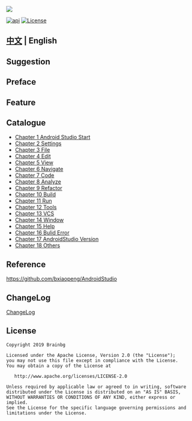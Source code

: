![][logo]





[![api][apiSvg]][api]
[![License][licenseSvg]][license]

##  [中文](/README.md) | English 

## Suggestion

## Preface

## Feature

## Catalogue
- [Chapter 1 Android Studio Start](/Article/第1章-AndroidStudio起步/README.md)
- [Chapter 2 Settings](/Article/第2章-Settings偏好设置/README.md)
- [Chapter 3 File](/Article/第3章-File文件/README.md)
- [Chapter 4 Edit](/Article/第4章-Edit编辑/README.md)
- [Chapter 5 View](/Article/第5章-View视图/README.md)
- [Chapter 6 Navigate](/Article/第6章-Navigate导航/README.md)
- [Chapter 7 Code](/Article/第7章-Code代码/README.md)
- [Chapter 8 Analyze](/Article/第8章-Analyze分析/README.md)
- [Chapter 9 Refactor](/Article/第9章-Refactor重构/README.md)
- [Chapter 10 Build](/Article/第10章-Build构建/README.md)
- [Chapter 11 Run](/Article/第11章-Run运行/README.md)
- [Chapter 12 Tools](/Article/第12章-Tools工具/README.md)
- [Chapter 13 VCS](/Article/第13章-VCS版本控制/README.md)
- [Chapter 14 Window](/Article/第14章-Window窗口/README.md)
- [Chapter 15 Help](/Article/第15章-Help帮助/README.md)
- [Chapter 16 Bulid Error](/Article/第16章-Bulid构建错误汇集/README.md)
- [Chapter 17 AndroidStudio Version](/Article/第17章-AndroidStudio版本/README.md)
- [Chapter 18 Others](/Article/第18章-其它/README.md)
## Reference
https://github.com/bxiaopeng/AndroidStudio

## ChangeLog
[ChangeLog](/ChangLog_EN.md)  

## License


    Copyright 2019 Brainbg

    Licensed under the Apache License, Version 2.0 (the "License");
    you may not use this file except in compliance with the License.
    You may obtain a copy of the License at

       http://www.apache.org/licenses/LICENSE-2.0

    Unless required by applicable law or agreed to in writing, software
    distributed under the License is distributed on an "AS IS" BASIS,
    WITHOUT WARRANTIES OR CONDITIONS OF ANY KIND, either express or implied.
    See the License for the specific language governing permissions and
    limitations under the License.


<!-- 引用链接 -->

[logo]: https://raw.githubusercontent.com/Brainbg/CloudPic/master/AndroidStudioHandbook/chapter1/%20finallogo.png

<!-- Google Chrome浏览器 -->
[Chrome]:https://www.google.cn/intl/zh-CN/chrome/
<!-- Firefox浏览器 -->
[Firefox]:http://www.firefox.com.cn/

<!-- 许可证 -->
[licenseSvg]: https://img.shields.io/badge/License-Apache--2.0-brightgreen.svg
[license]: https://github.com/Brainbg/AndroidStudioHandbook/blob/master/LICENSE

<!-- API -->
[apiSvg]: https://img.shields.io/badge/API-19%2B-brightgreen.svg
[api]: https://android-arsenal.com/api?level=19

[issues]: https://github.com/Brainbg/AndroidStudioHandbook/issues